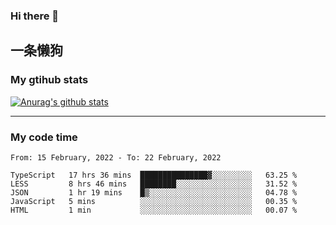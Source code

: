 ### Hi there 👋

## 一条懒狗
<!--
**kiss-me-quickly/kiss-me-quickly** is a ✨ _special_ ✨ repository because its `README.md` (this file) appears on your GitHub profile.

Here are some ideas to get you started:

- 🔭 I’m currently working on ...
- 🌱 I’m currently learning ...
- 👯 I’m looking to collaborate on ...
- 🤔 I’m looking for help with ...
- 💬 Ask me about ...
- 📫 How to reach me: ...
- 😄 Pronouns: ...
- ⚡ Fun fact: ...
-->


### My gtihub stats

[![Anurag's github stats](https://github-readme-stats.vercel.app/api?username=kiss-me-quickly)](https://github.com/anuraghazra/github-readme-stats)

***

### My code time

<!--START_SECTION:waka-->
```text
From: 15 February, 2022 - To: 22 February, 2022

TypeScript   17 hrs 36 mins  ███████████████▓░░░░░░░░░   63.25 % 
LESS         8 hrs 46 mins   ████████░░░░░░░░░░░░░░░░░   31.52 % 
JSON         1 hr 19 mins    █▒░░░░░░░░░░░░░░░░░░░░░░░   04.78 % 
JavaScript   5 mins          ░░░░░░░░░░░░░░░░░░░░░░░░░   00.35 % 
HTML         1 min           ░░░░░░░░░░░░░░░░░░░░░░░░░   00.07 % 
```
<!--END_SECTION:waka-->
